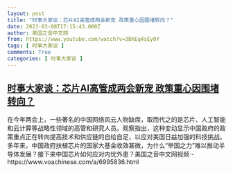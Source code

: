 ```yaml
---
layout: post
title: "时事大家谈：芯片AI高管成两会新宠 政策重心因围堵转向？"
date: 2023-03-08T17:15:43.000Z
author: 美国之音中文网
from: https://www.youtube.com/watch?v=3BhEq4sEy0Y
tags: [ 时事大家谈 ]
comments: True
categories: [ 时事大家谈 ]
---
```

<!--1678295743000-->
[时事大家谈：芯片AI高管成两会新宠 政策重心因围堵转向？](https://www.youtube.com/watch?v=3BhEq4sEy0Y)
------

<div>
在今年两会上，一些著名的中国网络风云人物缺席，取而代之的是芯片、人工智能和云计算等战略性领域的高管和研究人员。观察指出，这种变动显示中国政府的政策重点正在转向提高技术和供应链的自给自足，以应对美国日益加强的科技挑战。多年来，中国政府扶植芯片的国家大基金收效甚微，为什么“举国之力”难以推动半导体发展？接下来中国芯片如何应对内忧外患？美国之音中文网视频 - https://www.voachinese.com/a/6995836.html
</div>
